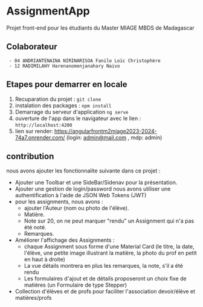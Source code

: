 # AssignmentApp

Projet front-end pour les étudiants du Master MIAGE MBDS de Madagascar

## Colaborateur

     - 04 ANDRIANTENAINA NIRINARISOA Fanilo Loïc Christophère
     - 12 RADIMILAHY Harenanomenjanahary Naivo

## Etapes pour demarrer en locale

1. Recuparation du projet : `git clone`
2. instalation des packages : `npm install`
3. Demarrage du serveur d'application `ng serve`
4. ouverture de l'app dans le navigateur avec le lien : `http://localhost:4200`
5. lien sur render: https://angularfrontm2miage2023-2024-74a7.onrender.com/ (login: admin@mail.com , mdp: admin)


## contribution

nous avons ajouter les fonctionnalite suivante dans ce projet :

* Ajouter une Toolbar et une SideBar/Sidenav pour la présentation.
* Ajouter une gestion de login/password
    nous avons utiliser une authentification à l'aide de JSON Web Tokens (JWT)
* pour les assignments, nous avons :  
  * ajouter l'Auteur (nom ou photo de l'élève).
  * Matière.
  * Note sur 20, on ne peut marquer "rendu" un Assignment qui n'a pas été noté.
  * Remarques.
* Améliorer l'affichage des Assignments :
  * chaque Assignment sous forme d'une Material Card (le titre, la date, l'élève, une petite image illustrant la matière, la photo du prof en petit en haut à droite)   
  * La vue détails montrera en plus les remarques, la note, s'il a été rendu  
  * Les formulaires d'ajout et de détails proposeront un choix fixe de matières (un Formulaire de type Stepper)
* Collection d'élèves et de profs pour faciliter l'association devoir/élève et matières/profs

